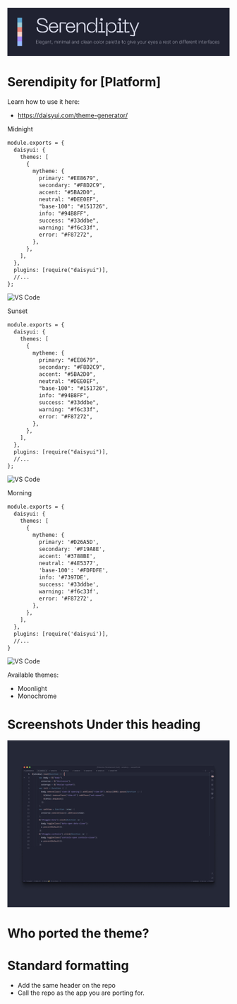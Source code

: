 ![Midnight](https://raw.githubusercontent.com/Serendipity-Theme/assets/main/githubHeader.png)

# Serendipity for [Platform]


Learn how to use it here:

- https://daisyui.com/theme-generator/

Midnight

```
module.exports = {
  daisyui: {
    themes: [
      {
        mytheme: {
          primary: "#EE8679",
          secondary: "#F8D2C9",
          accent: "#5BA2D0",
          neutral: "#DEE0EF",
          "base-100": "#151726",
          info: "#94B8FF",
          success: "#33ddbe",
          warning: "#f6c33f",
          error: "#F87272",
        },
      },
    ],
  },
  plugins: [require("daisyui")],
  //...
};

```
![VS Code](https://github.com/Sequoia-Theme/daisy-ui/blob/main/midnight.png?raw=true)

Sunset
```
module.exports = {
  daisyui: {
    themes: [
      {
        mytheme: {
          primary: "#EE8679",
          secondary: "#F8D2C9",
          accent: "#5BA2D0",
          neutral: "#DEE0EF",
          "base-100": "#151726",
          info: "#94B8FF",
          success: "#33ddbe",
          warning: "#f6c33f",
          error: "#F87272",
        },
      },
    ],
  },
  plugins: [require("daisyui")],
  //...
};
```
![VS Code](https://github.com/Sequoia-Theme/daisy-ui/blob/main/sunset.png?raw=true)

Morning
```
module.exports = {
  daisyui: {
    themes: [
      {
        mytheme: {
          primary: '#D26A5D',
          secondary: '#F19A8E',
          accent: '#3788BE',
          neutral: '#4E5377',
          'base-100': '#FDFDFE',
          info: '#7397DE',
          success: '#33ddbe',
          warning: '#f6c33f',
          error: '#F87272',
        },
      },
    ],
  },
  plugins: [require('daisyui')],
  //...
}
```
![VS Code](https://github.com/Sequoia-Theme/daisy-ui/blob/main/morning.png?raw=true)


Available themes:

- Moonlight
- Monochrome

# Screenshots Under this heading
![VS Code](https://raw.githubusercontent.com/Serendipity-Theme/vs-code/master/sunset.png)

# Who ported the theme?

# Standard formatting
- Add the same header on the repo
- Call the repo as the app you are porting for.

